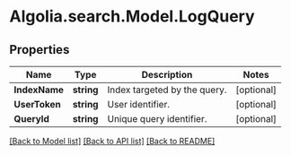 # Algolia.search.Model.LogQuery

## Properties

Name | Type | Description | Notes
------------ | ------------- | ------------- | -------------
**IndexName** | **string** | Index targeted by the query. | [optional] 
**UserToken** | **string** | User identifier. | [optional] 
**QueryId** | **string** | Unique query identifier. | [optional] 

[[Back to Model list]](../README.md#documentation-for-models) [[Back to API list]](../README.md#documentation-for-api-endpoints) [[Back to README]](../README.md)

